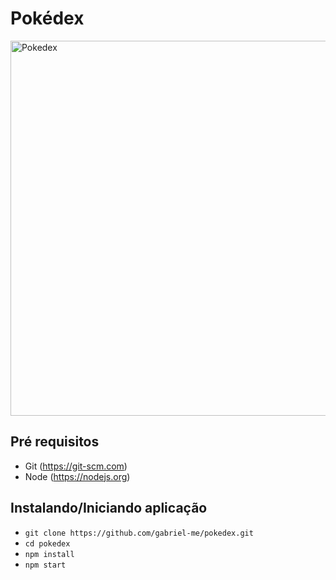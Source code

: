 # Pokédex

<img height="600" src="https://drive.google.com/uc?id=1NDseQMWLLwii4RqvcLPCn6ZXoJt8igbh" alt="Pokedex">

## Pré requisitos

- Git (https://git-scm.com)
- Node (https://nodejs.org)

## Instalando/Iniciando aplicação

- `git clone https://github.com/gabriel-me/pokedex.git`
- `cd pokedex`
- `npm install`
- `npm start`
